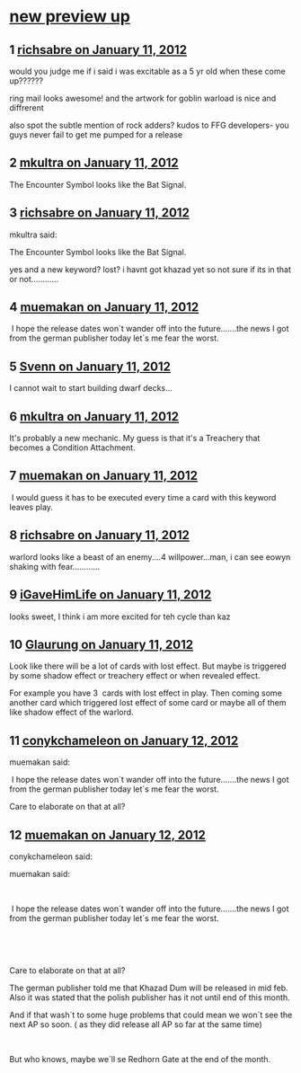 # [new preview up](https://community.fantasyflightgames.com/topic/58819-new-preview-up/)

## 1 [richsabre on January 11, 2012](https://community.fantasyflightgames.com/topic/58819-new-preview-up/?do=findComment&comment=578118)

would you judge me if i said i was excitable as a 5 yr old when these come up??????

ring mail looks awesome! and the artwork for goblin warload is nice and diffrerent

also spot the subtle mention of rock adders? kudos to FFG developers- you guys never fail to get me pumped for a release

## 2 [mkultra on January 11, 2012](https://community.fantasyflightgames.com/topic/58819-new-preview-up/?do=findComment&comment=578126)

The Encounter Symbol looks like the Bat Signal.

## 3 [richsabre on January 11, 2012](https://community.fantasyflightgames.com/topic/58819-new-preview-up/?do=findComment&comment=578127)

mkultra said:

The Encounter Symbol looks like the Bat Signal.



yes and a new keyword? lost? i havnt got khazad yet so not sure if its in that or not............

## 4 [muemakan on January 11, 2012](https://community.fantasyflightgames.com/topic/58819-new-preview-up/?do=findComment&comment=578131)

 I hope the release dates won´t wander off into the future.......the news I got from the german publisher today let´s me fear the worst.

## 5 [Svenn on January 11, 2012](https://community.fantasyflightgames.com/topic/58819-new-preview-up/?do=findComment&comment=578132)

I cannot wait to start building dwarf decks...

## 6 [mkultra on January 11, 2012](https://community.fantasyflightgames.com/topic/58819-new-preview-up/?do=findComment&comment=578133)

It's probably a new mechanic. My guess is that it's a Treachery that becomes a Condition Attachment.

## 7 [muemakan on January 11, 2012](https://community.fantasyflightgames.com/topic/58819-new-preview-up/?do=findComment&comment=578135)

 I would guess it has to be executed every time a card with this keyword leaves play.

## 8 [richsabre on January 11, 2012](https://community.fantasyflightgames.com/topic/58819-new-preview-up/?do=findComment&comment=578138)

warlord looks like a beast of an enemy....4 willpower...man, i can see eowyn shaking with fear............

## 9 [iGaveHimLife on January 11, 2012](https://community.fantasyflightgames.com/topic/58819-new-preview-up/?do=findComment&comment=578167)

looks sweet, I think i am more excited for teh cycle than kaz

## 10 [Glaurung on January 11, 2012](https://community.fantasyflightgames.com/topic/58819-new-preview-up/?do=findComment&comment=578302)

Look like there will be a lot of cards with lost effect. But maybe is triggered by some shadow effect or treachery effect or when revealed effect.

For example you have 3  cards with lost effect in play. Then coming some another card which triggered lost effect of some card or maybe all of them like shadow effect of the warlord.

## 11 [conykchameleon on January 12, 2012](https://community.fantasyflightgames.com/topic/58819-new-preview-up/?do=findComment&comment=578321)

muemakan said:

 I hope the release dates won´t wander off into the future.......the news I got from the german publisher today let´s me fear the worst.



Care to elaborate on that at all?

## 12 [muemakan on January 12, 2012](https://community.fantasyflightgames.com/topic/58819-new-preview-up/?do=findComment&comment=578367)

conykchameleon said:

muemakan said:

 

 I hope the release dates won´t wander off into the future.......the news I got from the german publisher today let´s me fear the worst.

 

 

Care to elaborate on that at all?



The german publisher told me that Khazad Dum will be released in mid feb. Also it was stated that the polish publisher has it not until end of this month.

And if that wash´t to some huge problems that could mean we won´t see the next AP so soon. ( as they did release all AP so far at the same time)

 

But who knows, maybe we´ll se Redhorn Gate at the end of the month.

